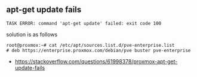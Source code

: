 

## apt-get update fails


```
TASK ERROR: command 'apt-get update' failed: exit code 100
```

solution is as follows

```
root@proxmox:~# cat /etc/apt/sources.list.d/pve-enterprise.list
# deb https://enterprise.proxmox.com/debian/pve buster pve-enterprise
```

- https://stackoverflow.com/questions/61998378/proxmox-apt-get-update-fails